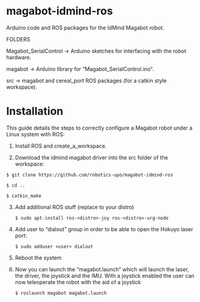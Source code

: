 magabot-idmind-ros
==================

Arduino code and ROS packages for the IdMind Magabot robot.

FOLDERS

Magabot_SerialControl -> Arduino sketches for interfacing with the robot hardware.

magabot -> Arduino library for "Magabot_SerialControl.ino".

src -> magabot and cereal_port ROS packages (for a catkin style workspace).

# Installation

This guide details the steps to correctly configure a Magabot robot under a Linux system with ROS:

1. Install ROS and create_a_workspace.
    
2. Download the idmind magabot driver into the src folder of the workspace:
    
`$ git clone https://github.com/robotics-upo/magabot-idmind-ros`

`$ cd ..`

`$ catkin_make`

3. Add additional ROS stuff (replace <distro> to your distro)
    
       $ sudo apt-install ros-<distro>-joy ros-<distro>-urg-node
       
4. Add user to “dialout” group in order to be able to open the Hokuyo laser port:
    
       $ sudo adduser <user> dialout
       
5. Reboot the system
    
6. Now you can launch the “magabot.launch” which will launch the laser, the driver, the joystick and the IMU. With a joystick enabled the user can now teleoperate the robot with the aid of a joystick 
    
       $ roslaunch magabot magabot.launch
